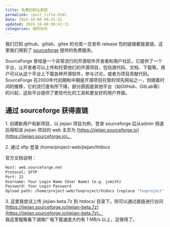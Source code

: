 ```yaml
---
title: 免费的网址直链
permalink: :post_title.html
date: 2024-10-08 09:41:31
updated: 2024-10-08 09:41:31
categories: 我的创作
---
```


我们已知 github、gitlab、gitee 的仓库一旦发布 release 包的链接都是直链。这里我们用到了 [sourceforge](https://sourceforge.net/) 提供的免费服务。

SourceForge 曾经是一个非常流行的开源软件开发者和用户社区，它提供了一个平台，让开发者可以上传和托管他们的开源项目，包括源代码、文档、下载等。用户可以从这个平台上下载各种开源软件，参与讨论，或者为项目贡献代码。
SourceForge 在2000年代初期和中期是开源项目托管的领先网站之一，但随着时间的推移，它的流行度有所下降，部分原因是其他平台（如GitHub、GitLab等）的兴起，这些平台提供了更现代化的工具和更友好的用户界面。

## 通过 sourceforge 获得直链

1\. 创建新用户和新项目，以 jiejian 项目为例，登录 sourceforge 后从admin 频道后得知该 jiejian 项目的 web 主页为 [https://jiejian.sourceforge.io](https://jiejian.sourceforge.io)。

2\. 通过 sftp 登录 /home/project-web/jiejian/htdocs<!-- more -->

官方文档说明：

```sh
Host: web.sourceforge.net
Protocol: SFTP
Port: 22
Username: Your Login Name (User Name) (e.g. jsmith)
Password: Your Login Password
Upload path: /home/project-web/fooproject/htdocs (replace "fooproject" with your project shortname)
```

3\. 这里我尝试上传 jiejian-beta.7z 到 htdocs/ 目录下。则可以通过直链进行访问 [https://jiejian.sourceforge.io/jiejian-beta.7z](https://jiejian.sourceforge.io/jiejian-beta.7z)。<br/>
我这里粗略看下湖南广电下载速度大约有 1 MB/s 以上，足够用了。
